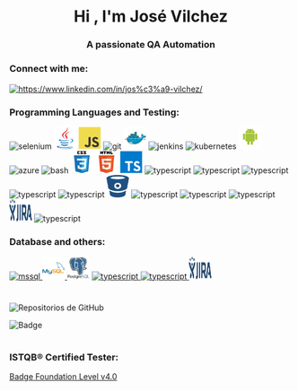 <h1 align="center">Hi , I'm José Vilchez</h1>
<h3 align="center">A passionate QA Automation</h3>

<h3 align="left">Connect with me:</h3>
<p align="left">
<a href="https://www.linkedin.com/in/jos%C3%A9-vilchez/" target="blank"><img align="center" src="https://raw.githubusercontent.com/rahuldkjain/github-profile-readme-generator/master/src/images/icons/Social/linked-in-alt.svg" alt="https://www.linkedin.com/in/jos%c3%a9-vilchez/" height="30" width="40" /></a>
</p>

<h3 align="left">Programming Languages and Testing:</h3>
<p align="left">
<a target="_blank" rel="noreferrer"> <img src="https://raw.githubusercontent.com/detain/svg-logos/780f25886640cef088af994181646db2f6b1a3f8/svg/selenium-logo.svg" alt="selenium" width="40" height="40"/> </a> 
<a target="_blank" rel="noreferrer"> <img src="https://raw.githubusercontent.com/devicons/devicon/master/icons/java/java-original.svg" alt="java" width="40" height="40"/> </a>
<a target="_blank" rel="noreferrer"></a> <img src="https://raw.githubusercontent.com/devicons/devicon/master/icons/javascript/javascript-original.svg" alt="javascript" width="40" height="40"/> </a>
<a target="_blank" rel="noreferrer"> <img src="https://www.vectorlogo.zone/logos/git-scm/git-scm-icon.svg" alt="git" width="40" height="40"/></a>
<a target="_blank" rel="noreferrer"> <img src="https://raw.githubusercontent.com/devicons/devicon/master/icons/docker/docker-original.svg"alt="postgresql" width="40" height="40"/></a>
<a target="_blank" rel="noreferrer"> <img src="https://www.vectorlogo.zone/logos/jenkins/jenkins-icon.svg" alt="jenkins" width="40" height="40"/> </a> 
<a target="_blank" rel="noreferrer"> <img src="https://www.vectorlogo.zone/logos/kubernetes/kubernetes-icon.svg" alt="kubernetes" width="40" height="40"/> </a>
<a target="_blank" rel="noreferrer"> <img src="https://raw.githubusercontent.com/devicons/devicon/master/icons/android/android-original-wordmark.svg" alt="android" width="40" height="40"/> </a> 
<a target="_blank" rel="noreferrer"> <img src="https://www.vectorlogo.zone/logos/microsoft_azure/microsoft_azure-icon.svg" alt="azure" width="40" height="40"/>
<a target="_blank" rel="noreferrer"> <img src="https://www.vectorlogo.zone/logos/gnu_bash/gnu_bash-icon.svg" alt="bash" width="40" height="40"/> </a>
<a target="_blank" rel="noreferrer"> <img src="https://raw.githubusercontent.com/devicons/devicon/master/icons/css3/css3-original-wordmark.svg" alt="css3" width="40" height="40"/> </a>
<a target="_blank" rel="noreferrer"> <img src="https://raw.githubusercontent.com/devicons/devicon/master/icons/html5/html5-original-wordmark.svg" alt="html5" width="40" height="40"/> </a>
<a target="_blank" rel="noreferrer"> <img src="https://raw.githubusercontent.com/devicons/devicon/master/icons/typescript/typescript-original.svg" alt="typescript" width="40" height="40"/> </a>
<a target="_blank" rel="noreferrer"> <img src="https://github.com/webdriverio/webdriverio-schematics/blob/HEAD/.github/assets/logo.png" alt="typescript" width="40" height="40"/> </a>
<a target="_blank" rel="noreferrer"> <img src="https://www.vectorlogo.zone/logos/git-scm/git-scm-icon.svg" alt="typescript" width="40" height="40"/> </a>
<a target="_blank" rel="noreferrer"> <img src="https://github.com/detain/svg-logos/blob/master/svg/a/appium.svg" alt="typescript" width="40" height="40"/> </a>
<a target="_blank" rel="noreferrer"> <img src="https://www.vectorlogo.zone/logos/groovy-lang/groovy-lang-icon.svg" alt="typescript" width="40" height="40"/> </a>
<a target="_blank" rel="noreferrer"> <img src="https://camo.githubusercontent.com/501c9d05b6660ba5e1a8753b8461e60d7ff1614656102c254ab800e14a6b19fa/68747470733a2f2f616c6c7572657265706f72742e6f72672f7075626c69632f696d672f616c6c7572652d7265706f72742e737667" alt="typescript" width="40" height="40"/> </a>
<a target="_blank" rel="noreferrer"> <img src="https://github.com/gilbarbara/logos/blob/main/logos/bitbucket.svg" alt="typescript" width="40" height="40"/> </a>
<a target="_blank" rel="noreferrer"> <img src="https://github.com/gilbarbara/logos/blob/main/logos/github-copilot.svg" alt="typescript" width="40" height="40"/> </a>
<a target="_blank" rel="noreferrer"> <img src="https://github.com/gilbarbara/logos/blob/main/logos/cypress-icon.svg" alt="typescript" width="40" height="40"/> </a>
<a target="_blank" rel="noreferrer"> <img src="https://avatars.githubusercontent.com/u/19369327?s=200&v=4" alt="typescript" width="40" height="40"/> </a>
<a target="_blank" rel="noreferrer"> <img src="https://github.com/gilbarbara/logos/blob/main/logos/jira.svg" alt="typescript" width="40" height="40"/> </a>
<a target="_blank" rel="noreferrer"> <img src="https://commons.wikimedia.org/wiki/File:Karate_software_logo.svg" alt="typescript" width="40" height="40"/> </a>

  
</p> 


<h3 align="left">Database and others:</h3>
<p align="left"> <a href="https://www.microsoft.com/en-us/sql-server" target="_blank" rel="noreferrer"> <img src="https://www.svgrepo.com/show/303229/microsoft-sql-server-logo.svg" alt="mssql" width="40" height="40"/> </a><a href="https://www.mysql.com/" target="_blank" rel="noreferrer"> <img src="https://raw.githubusercontent.com/devicons/devicon/master/icons/mysql/mysql-original-wordmark.svg" alt="mysql" width="40" height="40"/> </a><a href="https://www.postgresql.org" target="_blank" rel="noreferrer"> <img src="https://raw.githubusercontent.com/devicons/devicon/master/icons/postgresql/postgresql-original-wordmark.svg" alt="postgresql" width="40" height="40"/></a>
<a href="https://webdriver.io/" target="_blank" rel="noreferrer"> <img src="https://github.com/gilbarbara/logos/blob/main/logos/confluence.svg" alt="typescript" width="40" height="40"/> </a>
<a href="https://webdriver.io/" target="_blank" rel="noreferrer"> <img src="https://github.com/gilbarbara/logos/blob/main/logos/notion-icon.svg" alt="typescript" width="40" height="40"/> </a>
  <a href="https://webdriver.io/" target="_blank" rel="noreferrer"> <img src="https://github.com/gilbarbara/logos/blob/main/logos/jira.svg" alt="typescript" width="40" height="40"/> </a>
</p> 

<h1 align="center"></h1>

![Repositorios de GitHub](https://img.shields.io/badge/dynamic/json?color=blue&label=PUBLIC+REPOSITORIES&style=for-the-badge&query=%24.public_repos&url=https%3A%2F%2Fapi.github.com%2Fusers%2Fjose-vilchez)

![Badge](https://komarev.com/ghpvc/?username=jose-vilchez&color=blue&style=for-the-badge&label=PROFILE+VIEWS)


<h1 align="center"></h1>

<h3 align="left">ISTQB® Certified Tester: </h3>

[Badge Foundation Level v4.0](https://www.credly.com/badges/68b459fe-c925-416f-ab26-693260e47320)

